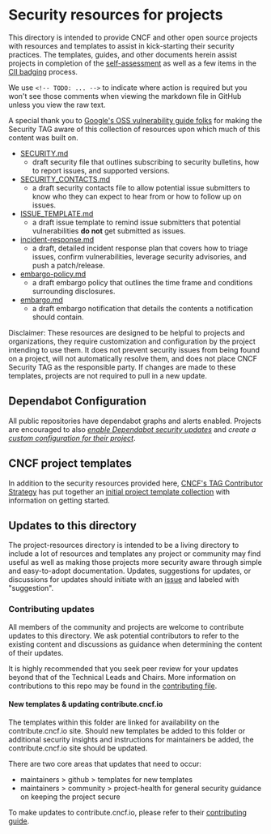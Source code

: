 # Security resources for projects

This directory is intended to provide CNCF and other open source projects with
resources and templates to assist in kick-starting their security practices.
The templates, guides, and other documents herein assist projects in completion
of the [self-assessment](./community/assessments/guide/self-assessment.md) as well as a few
items in the [CII badging](https://bestpractices.coreinfrastructure.org/en)
process.

We use `<!-- TODO: ... -->` to indicate where action is required but
you won't see those comments when viewing the markdown file in GitHub unless you
view the raw text.

A special thank you to [Google's OSS vulnerability guide
folks](https://github.com/google/oss-vulnerability-guide) for making the
Security TAG aware of this collection of resources upon which much of this
content was built on.

* [SECURITY.md](templates/SECURITY.md)
  * draft security file that outlines subscribing to security bulletins, how
      to report issues, and supported versions.
* [SECURITY_CONTACTS.md](templates/SECURITY_CONTACTS.md)
  * a draft security contacts file to allow potential issue submitters to know
      who they can expect to hear from or how to follow up on issues.
* [ISSUE_TEMPLATE.md](templates/ISSUE_TEMPLATE.md)
  * a draft issue template to remind issue submitters that potential
      vulnerabilities **do not** get submitted as issues.
* [incident-response.md](templates/incident-response.md)
  * a draft, detailed incident response plan that covers how to triage issues,
      confirm vulnerabilities, leverage security advisories, and push a
      patch/release.
* [embargo-policy.md](templates/embargo-policy.md)
  * a draft embargo policy that outlines the time frame and conditions
      surrounding disclosures.
* [embargo.md](templates/embargo.md)
  * a draft embargo notification that details the contents a notification should
    contain.

Disclaimer: These resources are designed to be helpful to projects and
organizations, they require customization and configuration by the project
intending to use them. It does not prevent security issues from being found on a
project, will not automatically resolve them, and does not place CNCF Security
TAG as the responsible party. If changes are made to these templates, projects
are not required to pull in a new update.

## Dependabot Configuration

All public repositories have dependabot graphs and alerts enabled. Projects are
encouraged to also *[enable Dependabot security
updates](https://docs.github.com/en/code-security/supply-chain-security/managing-vulnerabilities-in-your-projects-dependencies/configuring-dependabot-security-updates)*
and *create a [custom configuration for their
project](https://docs.github.com/en/code-security/supply-chain-security/keeping-your-dependencies-updated-automatically/enabling-and-disabling-version-updates)*.

## CNCF project templates

In addition to the security resources provided here, [CNCF's TAG Contributor
Strategy](https://github.com/cncf/tag-contributor-strategy/blob/main/README.md)
has put together an [initial project template
collection](https://github.com/cncf/project-template) with information on
getting started.

## Updates to this directory

The project-resources directory is intended to be a living directory to include
a lot of resources and templates any project or community may find useful as
well as making those projects more security aware through simple and
easy-to-adopt documentation. Updates, suggestions for updates, or discussions
for updates should initiate with an
[issue](https://github.com/cncf/tag-security/issues) and labeled with
"suggestion".

### Contributing updates

All members of the community and projects are welcome to contribute updates to
this directory. We ask potential contributors to refer to the existing content
and discussions as guidance when determining the content of their updates.

It is highly recommended that you seek peer review for your updates beyond that
of the Technical Leads and Chairs. More information on contributions to this
repo may be found in the [contributing file](../CONTRIBUTING.md).

#### New templates & updating contribute.cncf.io

The templates within this folder are linked for availability on the
contribute.cncf.io site. Should new templates be added to this folder or
additional security insights and instructions for maintainers be added, the
contribute.cncf.io site should be updated.

There are two core areas that updates that need to occur:

* maintainers > github > templates for new templates
* maintainers > community > project-health for general security guidance on
  keeping the project secure

To make updates to contribute.cncf.io, please refer to their [contributing guide](https://cncf-contribute.netlify.app/about/contributing/).
